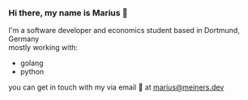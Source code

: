 ### Hi there, my name is Marius 👋

I'm a software developer and economics student based in Dortmund, Germany  
mostly working with:
- golang
- python

you can get in touch with my via email 📧 at marius@meiners.dev
